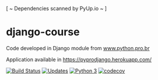 [ ~ Dependencies scanned by PyUp.io ~ ]

# django-course
Code developed in Django module from www.python.pro.br

Application available in https://pyprodjango.herokuapp.com/

[![Build Status](https://travis-ci.com/alvesgabriel/django-course.svg?branch=master)](https://travis-ci.com/alvesgabriel/django-course)
[![Updates](https://pyup.io/repos/github/alvesgabriel/django-course/shield.svg)](https://pyup.io/repos/github/alvesgabriel/django-course/)
[![Python 3](https://pyup.io/repos/github/alvesgabriel/django-course/python-3-shield.svg)](https://pyup.io/repos/github/alvesgabriel/django-course/)
[![codecov](https://codecov.io/gh/alvesgabriel/django-course/branch/master/graph/badge.svg)](https://codecov.io/gh/alvesgabriel/django-course)

